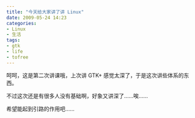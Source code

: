 ```yaml
---
title: "今天给大家讲了讲 Linux"
date: 2009-05-24 14:23
categories:
- Linux
- 生活
tags:
- gtk
- life
- tofree
---
```


呵呵，这是第二次讲课哦，上次讲 GTK+ 感觉太深了，于是这次讲些体系的东西。

不过这次还是有很多人没有基础啊，好象又讲深了……唉……

希望能起到引路的作用吧……

